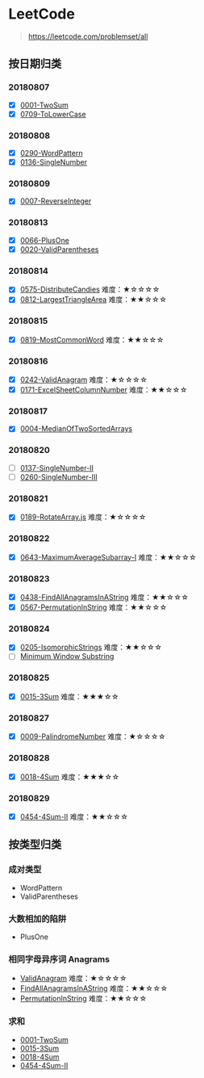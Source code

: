 # LeetCode

> https://leetcode.com/problemset/all

## 按日期归类

### 20180807

- [x] [0001-TwoSum](./0001-TwoSum.js)
- [x] [0709-ToLowerCase](./0709-ToLowerCase.js)

### 20180808

- [x] [0290-WordPattern](./0290-WordPattern.js)
- [x] [0136-SingleNumber](./0136-SingleNumber.js)

### 20180809

- [x] [0007-ReverseInteger](./0007-ReverseInteger.js)

### 20180813

- [x] [0066-PlusOne](./0066-PlusOne.js)
- [x] [0020-ValidParentheses](./0020-ValidParentheses.js)

### 20180814

- [x] [0575-DistributeCandies](./0575-DistributeCandies.js)  难度：★☆☆☆☆
- [x] [0812-LargestTriangleArea](./0812-LargestTriangleArea.js)  难度：★★☆☆☆

### 20180815

- [x] [0819-MostCommonWord](./0819-MostCommonWord.js)  难度：★★☆☆☆

### 20180816

- [x] [0242-ValidAnagram](./0242-ValidAnagram/js)  难度：★☆☆☆☆
- [x] [0171-ExcelSheetColumnNumber](./0171-ExcelSheetColumnNumber.js)  难度：★★☆☆☆

### 20180817

- [x] [0004-MedianOfTwoSortedArrays](./0004-MedianOfTwoSortedArrays.js)

### 20180820

- [ ] [0137-SingleNumber-II](./0137-SingleNumber-II.js)
- [ ] [0260-SingleNumber-III](./0260-SingleNumber-III.js)

### 20180821

- [x] [0189-RotateArray.js](./0189-RotateArray.js) 难度：★☆☆☆☆

### 20180822

- [x] [0643-MaximumAverageSubarray-I](./0643-MaximumAverageSubarray-I.js) 难度：★★☆☆☆

### 20180823

- [x] [0438-FindAllAnagramsInAString](./0438-FindAllAnagramsInAString.js) 难度：★★☆☆☆
- [x] [0567-PermutationInString](./0567-PermutationInString.js) 难度：★★☆☆☆

### 20180824

- [x] [0205-IsomorphicStrings](./0205-IsomorphicStrings.js) 难度：★★☆☆☆
- [ ] [Minimum Window Substring](https://leetcode.com/problems/minimum-window-substring/description/)

### 20180825

- [x] [0015-3Sum](./0015-3Sum.js) 难度：★★★☆☆

### 20180827

- [x] [0009-PalindromeNumber](./0009-PalindromeNumber.js) 难度：★☆☆☆☆

### 20180828

- [x] [0018-4Sum](./0018-4Sum.js) 难度：★★★☆☆

### 20180829

- [x] [0454-4Sum-II](./0454-4Sum-II.js) 难度：★★☆☆☆

## 按类型归类

### 成对类型

- WordPattern
- ValidParentheses

### 大数相加的陷阱

- PlusOne

### 相同字母异序词 Anagrams

- [ValidAnagram](./0242-ValidAnagram/js)  难度：★☆☆☆☆
- [FindAllAnagramsInAString](./0438-FindAllAnagramsInAString.js)  难度：★★☆☆☆
- [PermutationInString](./0567-PermutationInString.js)  难度：★★☆☆☆

### 求和

- [0001-TwoSum](./0001-TwoSum.js)
- [0015-3Sum](./0015-3Sum.js)
- [0018-4Sum](./0018-4Sum.js)
- [0454-4Sum-II](./0454-4Sum-II.js)